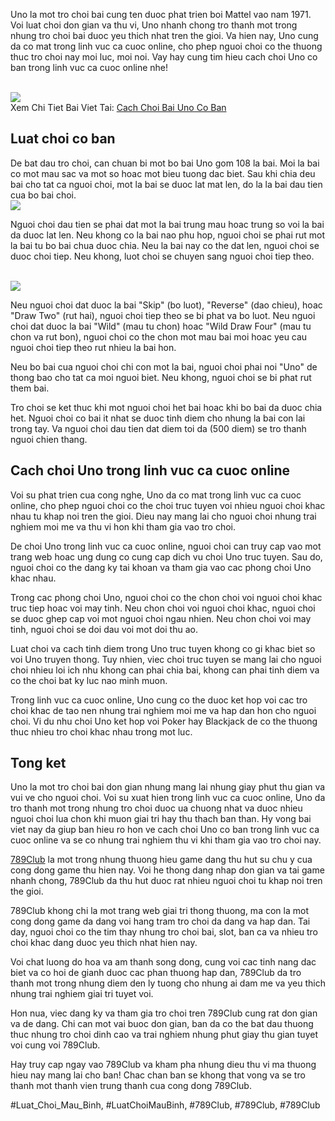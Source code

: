 <p>Uno la mot tro choi bai cung ten duoc phat trien boi Mattel vao nam 1971. Voi luat choi don gian va thu vi, Uno nhanh chong tro thanh mot trong nhung tro choi bai duoc yeu thich nhat tren the gioi. Va hien nay, Uno cung da co mat trong linh vuc ca cuoc online, cho phep nguoi choi co the thuong thuc tro choi nay moi luc, moi noi. Vay hay cung tim hieu cach choi Uno co ban trong linh vuc ca cuoc online nhe!</p><br><img src="https://789clubwin.org/wp-content/uploads/2025/04/Uno-la-gi-va-vi-sao-duoc-yeu-thich.png"></br>
Xem Chi Tiet Bai Viet Tai: <a href="https://789clubwin.org/cach-choi-bai-uno-co-ban/">Cach Choi Bai Uno Co Ban</a><h2>Luat choi co ban</h2><p>De bat dau tro choi, can chuan bi mot bo bai Uno gom 108 la bai. Moi la bai co mot mau sac va mot so hoac mot bieu tuong dac biet. Sau khi chia deu bai cho tat ca nguoi choi, mot la bai se duoc lat mat len, do la la bai dau tien cua bo bai choi.<br><img src="https://789clubwin.org/wp-content/uploads/2025/04/Cach-Choi-Bai-Uno-Co-Ban-Luat-Choi-Va-Meo-De-Thang-Tu-789Club.png"></br><p>Nguoi choi dau tien se phai dat mot la bai trung mau hoac trung so voi la bai da duoc lat len. Neu khong co la bai nao phu hop, nguoi choi se phai rut mot la bai tu bo bai chua duoc chia. Neu la bai nay co the dat len, nguoi choi se duoc choi tiep. Neu khong, luot choi se chuyen sang nguoi choi tiep theo.</p><br><img src="https://789clubwin.org/wp-content/uploads/2025/04/Luat-choi-bai-Uno-co-ban-cho-nguoi-moi.png"></br><p>Neu nguoi choi dat duoc la bai "Skip" (bo luot), "Reverse" (dao chieu), hoac "Draw Two" (rut hai), nguoi choi tiep theo se bi phat va bo luot. Neu nguoi choi dat duoc la bai "Wild" (mau tu chon) hoac "Wild Draw Four" (mau tu chon va rut bon), nguoi choi co the chon mot mau bai moi hoac yeu cau nguoi choi tiep theo rut nhieu la bai hon.<p>Neu bo bai cua nguoi choi chi con mot la bai, nguoi choi phai noi "Uno" de thong bao cho tat ca moi nguoi biet. Neu khong, nguoi choi se bi phat rut them bai.</p><p>Tro choi se ket thuc khi mot nguoi choi het bai hoac khi bo bai da duoc chia het. Nguoi choi co bai it nhat se duoc tinh diem cho nhung la bai con lai trong tay. Va nguoi choi dau tien dat diem toi da (500 diem) se tro thanh nguoi chien thang.<h2>Cach choi Uno trong linh vuc ca cuoc online</h2><p>Voi su phat trien cua cong nghe, Uno da co mat trong linh vuc ca cuoc online, cho phep nguoi choi co the choi truc tuyen voi nhieu nguoi choi khac nhau tu khap noi tren the gioi. Dieu nay mang lai cho nguoi choi nhung trai nghiem moi me va thu vi hon khi tham gia vao tro choi.</p><p>De choi Uno trong linh vuc ca cuoc online, nguoi choi can truy cap vao mot trang web hoac ung dung co cung cap dich vu choi Uno truc tuyen. Sau do, nguoi choi co the dang ky tai khoan va tham gia vao cac phong choi Uno khac nhau.</p><p>Trong cac phong choi Uno, nguoi choi co the chon choi voi nguoi choi khac truc tiep hoac voi may tinh. Neu chon choi voi nguoi choi khac, nguoi choi se duoc ghep cap voi mot nguoi choi ngau nhien. Neu chon choi voi may tinh, nguoi choi se doi dau voi mot doi thu ao.</p><p>Luat choi va cach tinh diem trong Uno truc tuyen khong co gi khac biet so voi Uno truyen thong. Tuy nhien, viec choi truc tuyen se mang lai cho nguoi choi nhieu loi ich nhu khong can phai chia bai, khong can phai tinh diem va co the choi bat ky luc nao minh muon.</p><p>Trong linh vuc ca cuoc online, Uno cung co the duoc ket hop voi cac tro choi khac de tao nen nhung trai nghiem moi me va hap dan hon cho nguoi choi. Vi du nhu choi Uno ket hop voi Poker hay Blackjack de co the thuong thuc nhieu tro choi khac nhau trong mot luc.</p><h2>Tong ket</h2><p>Uno la mot tro choi bai don gian nhung mang lai nhung giay phut thu gian va vui ve cho nguoi choi. Voi su xuat hien trong linh vuc ca cuoc online, Uno da tro thanh mot trong nhung tro choi duoc ua chuong nhat va duoc nhieu nguoi choi lua chon khi muon giai tri hay thu thach ban than. Hy vong bai viet nay da giup ban hieu ro hon ve cach choi Uno co ban trong linh vuc ca cuoc online va se co nhung trai nghiem thu vi khi tham gia vao tro choi nay.</p><p><a href="https://789clubwin.org/">789Club</a> la mot trong nhung thuong hieu game dang thu hut su chu y cua cong dong game thu hien nay. Voi he thong dang nhap don gian va tai game nhanh chong, 789Club da thu hut duoc rat nhieu nguoi choi tu khap noi tren the gioi.

789Club khong chi la mot trang web giai tri thong thuong, ma con la mot cong dong game da dang voi hang tram tro choi da dang va hap dan. Tai day, nguoi choi co the tim thay nhung tro choi bai, slot, ban ca va nhieu tro choi khac dang duoc yeu thich nhat hien nay.

Voi chat luong do hoa va am thanh song dong, cung voi cac tinh nang dac biet va co hoi de gianh duoc cac phan thuong hap dan, 789Club da tro thanh mot trong nhung diem den ly tuong cho nhung ai dam me va yeu thich nhung trai nghiem giai tri tuyet voi.

Hon nua, viec dang ky va tham gia tro choi tren 789Club cung rat don gian va de dang. Chi can mot vai buoc don gian, ban da co the bat dau thuong thuc nhung tro choi dinh cao va trai nghiem nhung phut giay thu gian tuyet voi cung voi 789Club.

Hay truy cap ngay vao 789Club va kham pha nhung dieu thu vi ma thuong hieu nay mang lai cho ban! Chac chan ban se khong that vong va se tro thanh mot thanh vien trung thanh cua cong dong 789Club.</p>
#Luat_Choi_Mau_Binh, #LuatChoiMauBinh, #789Club, #789Club, #789Club
